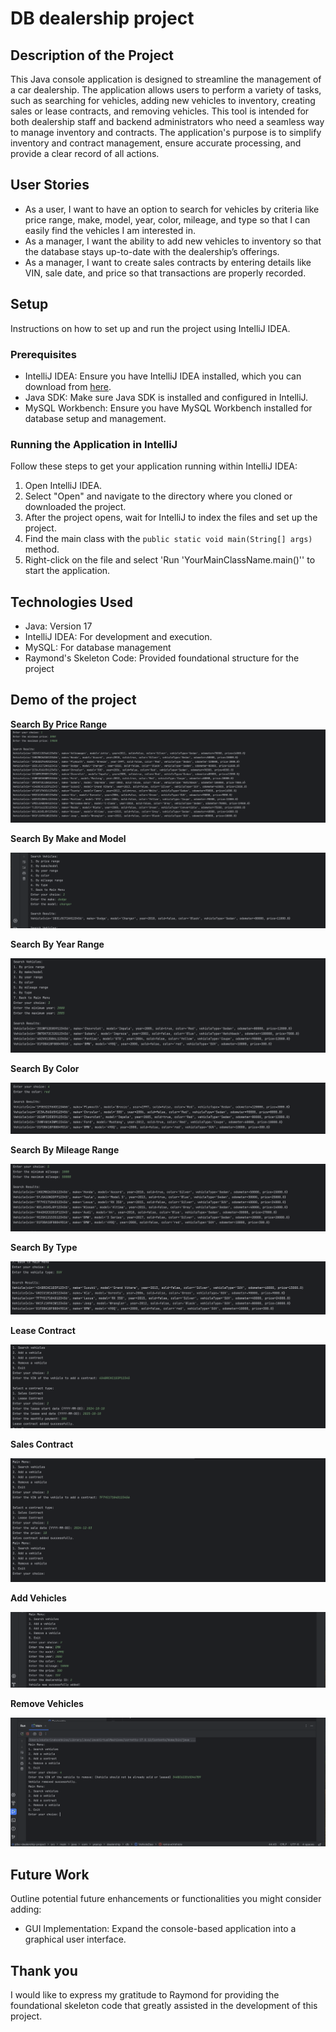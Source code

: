 # DB dealership project

## Description of the Project

This Java console application is designed to streamline the management of a car dealership. The application allows users to perform a variety of tasks, such as searching for vehicles, adding new vehicles to inventory, creating sales or lease contracts, and removing vehicles. This tool is intended for both dealership staff and backend administrators who need a seamless way to manage inventory and contracts. The application's purpose is to simplify inventory and contract management, ensure accurate processing, and provide a clear record of all actions.

## User Stories

- As a user, I want to have an option to search for vehicles by criteria like price range, make, model, year, color, mileage, and type so that I can easily find the vehicles I am interested in.
- As a manager, I want the ability to add new vehicles to inventory so that the database stays up-to-date with the dealership’s offerings.
- As a manager, I want to create sales contracts by entering details like VIN, sale date, and price so that transactions are properly recorded.
## Setup

Instructions on how to set up and run the project using IntelliJ IDEA.

### Prerequisites

- IntelliJ IDEA: Ensure you have IntelliJ IDEA installed, which you can download from [here](https://www.jetbrains.com/idea/download/).
- Java SDK: Make sure Java SDK is installed and configured in IntelliJ.
- MySQL Workbench: Ensure you have MySQL Workbench installed for database setup and management.

### Running the Application in IntelliJ

Follow these steps to get your application running within IntelliJ IDEA:

1. Open IntelliJ IDEA.
2. Select "Open" and navigate to the directory where you cloned or downloaded the project.
3. After the project opens, wait for IntelliJ to index the files and set up the project.
4. Find the main class with the `public static void main(String[] args)` method.
5. Right-click on the file and select 'Run 'YourMainClassName.main()'' to start the application.

## Technologies Used

- Java: Version 17
- IntelliJ IDEA: For development and execution.
- MySQL: For database management
- Raymond's Skeleton Code: Provided foundational structure for the project

## Demo of the project

**Search By Price Range**
![byPrice.png](imgs/byPrice.png)

**Search By Make and Model**

![byMake:model.png](imgs/byMake%3Amodel.png)

**Search By Year Range**

![byYear.png](imgs/byYear.png)

**Search By Color**

![byColor.png](imgs/byColor.png)

**Search By Mileage Range**

![byMiles.png](imgs/byMiles.png)

**Search By Type**

![byType.png](imgs/byType.png)

**Lease Contract**

![leaseContract.png](imgs/leaseContract.png)

**Sales Contract**

![salesContract.png](imgs/salesContract.png)

**Add Vehicles**

![addedVehicle.png](imgs/addedVehicle.png)

**Remove Vehicles**

![removedVehicle.png](imgs/removedVehicle.png)

## Future Work

Outline potential future enhancements or functionalities you might consider adding:

- GUI Implementation: Expand the console-based application into a graphical user interface.

## Thank you

I would like to express my gratitude to Raymond for providing the foundational skeleton code that greatly assisted in the development of this project. 
